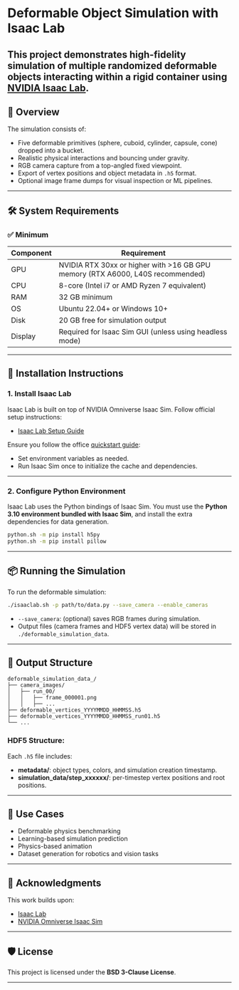 # **Deformable Object Simulation with Isaac Lab**

This project demonstrates high-fidelity simulation of multiple randomized deformable objects interacting within a rigid container using [NVIDIA Isaac Lab](https://github.com/NVIDIA-Omniverse/IsaacLab).
---

## 🧠 Overview

The simulation consists of:

* Five deformable primitives (sphere, cuboid, cylinder, capsule, cone) dropped into a bucket.
* Realistic physical interactions and bouncing under gravity.
* RGB camera capture from a top-angled fixed viewpoint.
* Export of vertex positions and object metadata in `.h5` format.
* Optional image frame dumps for visual inspection or ML pipelines.

---

## 🛠️ System Requirements

### ✅ Minimum

| Component | Requirement                                                                    |
| --------- |--------------------------------------------------------------------------------|
| GPU       | NVIDIA RTX 30xx or higher with >16 GB GPU memory (RTX A6000, L40S recommended) |
| CPU       | 8-core (Intel i7 or AMD Ryzen 7 equivalent)                                    |
| RAM       | 32 GB minimum                                                                  |
| OS        | Ubuntu 22.04+ or Windows 10+                                                   |
| Disk      | 20 GB free for simulation output                                               |
| Display   | Required for Isaac Sim GUI (unless using headless mode)                        |

---

## 🚀 Installation Instructions

### 1. Install Isaac Lab

Isaac Lab is built on top of NVIDIA Omniverse Isaac Sim. Follow official setup instructions:

* [Isaac Lab Setup Guide](https://isaac-sim.github.io/IsaacLab/main/source/setup/installation/index.html)

Ensure you follow the office [quickstart guide](https://isaac-sim.github.io/IsaacLab/main/source/setup/quickstart.html):

* Set environment variables as needed.
* Run Isaac Sim once to initialize the cache and dependencies.

---

### 2. Configure Python Environment

Isaac Lab uses the Python bindings of Isaac Sim. You must use the **Python 3.10 environment bundled with Isaac Sim**,
and install the extra dependencies for data generation.

```bash
python.sh -m pip install h5py
python.sh -m pip install pillow
```

---

## 📦 Running the Simulation

To run the deformable simulation:

```bash
./isaaclab.sh -p path/to/data.py --save_camera --enable_cameras
```

* `--save_camera`: (optional) saves RGB frames during simulation.
* Output files (camera frames and HDF5 vertex data) will be stored in `./deformable_simulation_data`.

---

## 📂 Output Structure

```
deformable_simulation_data_/
├── camera_images/
│   ├── run_00/
│   │   ├── frame_000001.png
│   │   ├── ...
├── deformable_vertices_YYYYMMDD_HHMMSS.h5
├── deformable_vertices_YYYYMMDD_HHMMSS_run01.h5
└── ...
```

### HDF5 Structure:

Each `.h5` file includes:

* **metadata/**: object types, colors, and simulation creation timestamp.
* **simulation\_data/step\_xxxxxx/**: per-timestep vertex positions and root positions.

---

## 🎯 Use Cases

* Deformable physics benchmarking
* Learning-based simulation prediction
* Physics-based animation
* Dataset generation for robotics and vision tasks

---


## 🧩 Acknowledgments

This work builds upon:

* [Isaac Lab](https://github.com/NVIDIA-Omniverse/IsaacLab)
* [NVIDIA Omniverse Isaac Sim](https://developer.nvidia.com/isaac-sim)

---

## 🛡 License

This project is licensed under the **BSD 3-Clause License**.

---
